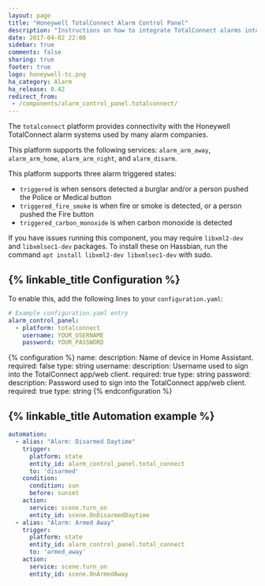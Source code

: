 ```yaml
---
layout: page
title: "Honeywell TotalConnect Alarm Control Panel"
description: "Instructions on how to integrate TotalConnect alarms into Home Assistant."
date: 2017-04-02 22:00
sidebar: true
comments: false
sharing: true
footer: true
logo: honeywell-tc.png
ha_category: Alarm
ha_release: 0.42
redirect_from:
 - /components/alarm_control_panel.totalconnect/
---
```


The `totalconnect` platform provides connectivity with the Honeywell TotalConnect alarm systems used by many alarm companies.

This platform supports the following services: `alarm_arm_away`, `alarm_arm_home`, `alarm_arm_night`,  and `alarm_disarm`.

This platform supports three alarm triggered states:
 - `triggered` is when sensors detected a burglar and/or a person pushed the Police or Medical button
 - `triggered_fire_smoke` is when fire or smoke is detected, or a person pushed the Fire button
 - `triggered_carbon_monoxide` is when carbon monoxide is detected

If you have issues running this component, you may require `libxml2-dev` and `libxmlsec1-dev` packages. To install these on Hassbian, run the command `apt install libxml2-dev libxmlsec1-dev` with sudo.

## {% linkable_title Configuration %}

To enable this, add the following lines to your `configuration.yaml`:

```yaml
# Example configuration.yaml entry
alarm_control_panel:
  - platform: totalconnect
    username: YOUR_USERNAME
    password: YOUR_PASSWORD
```

{% configuration %}
name:
  description: Name of device in Home Assistant.
  required: false
  type: string
username:
  description: Username used to sign into the TotalConnect app/web client.
  required: true
  type: string
password:
  description: Password used to sign into the TotalConnect app/web client.
  required: true
  type: string
{% endconfiguration %}

## {% linkable_title Automation example %}

```yaml
automation:
  - alias: "Alarm: Disarmed Daytime"
    trigger:
      platform: state
      entity_id: alarm_control_panel.total_connect
      to: 'disarmed'
    condition:
      condition: sun
      before: sunset
    action:
      service: scene.turn_on
      entity_id: scene.OnDisarmedDaytime
  - alias: "Alarm: Armed Away"
    trigger:
      platform: state
      entity_id: alarm_control_panel.total_connect
      to: 'armed_away'
    action:
      service: scene.turn_on
      entity_id: scene.OnArmedAway
```
